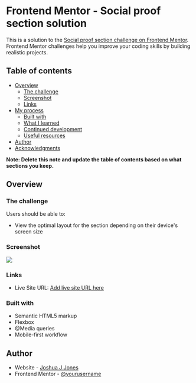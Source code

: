 # Frontend Mentor - Social proof section solution

This is a solution to the [Social proof section challenge on Frontend Mentor](https://www.frontendmentor.io/challenges/social-proof-section-6e0qTv_bA). Frontend Mentor challenges help you improve your coding skills by building realistic projects. 

## Table of contents

- [Overview](#overview)
  - [The challenge](#the-challenge)
  - [Screenshot](#screenshot)
  - [Links](#links)
- [My process](#my-process)
  - [Built with](#built-with)
  - [What I learned](#what-i-learned)
  - [Continued development](#continued-development)
  - [Useful resources](#useful-resources)
- [Author](#author)
- [Acknowledgments](#acknowledgments)

**Note: Delete this note and update the table of contents based on what sections you keep.**

## Overview

### The challenge

Users should be able to:

- View the optimal layout for the section depending on their device's screen size

### Screenshot

![](./screenshot.jpg)



### Links

- Live Site URL: [Add live site URL here](https://sonata7245.github.io/FEM-Social-Proof)


### Built with

- Semantic HTML5 markup
- Flexbox
- @Media queries
- Mobile-first workflow




## Author

- Website - [Joshua J Jones](http://www.joshuajones.me)
- Frontend Mentor - [@yourusername](https://www.frontendmentor.io/profile/sonata7245)

